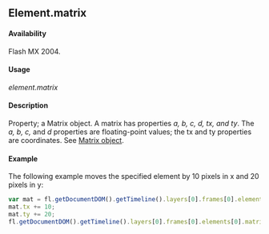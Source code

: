 ## Element.matrix

#### Availability

Flash MX 2004.

#### Usage

*element.matrix*

#### Description

Property; a Matrix object. A matrix has properties *a, b, c, d, tx, and ty*. The *a, b, c,* and *d* properties are floating-point values; the tx and ty properties are coordinates. See [Matrix object](../Matrix_object/Matrix_summary.md).

#### Example

The following example moves the specified element by 10 pixels in x and 20 pixels in y:

```javascript
var mat = fl.getDocumentDOM().getTimeline().layers[0].frames[0].elements[0].matrix; 
mat.tx += 10;
mat.ty += 20; 
fl.getDocumentDOM().getTimeline().layers[0].frames[0].elements[0].matrix = mat;
```
